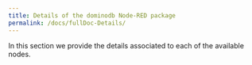 ```yaml
---
title: Details of the dominodb Node-RED package
permalink: /docs/fullDoc-Details/
---
```


In this section we provide the details associated to each of the available nodes.
